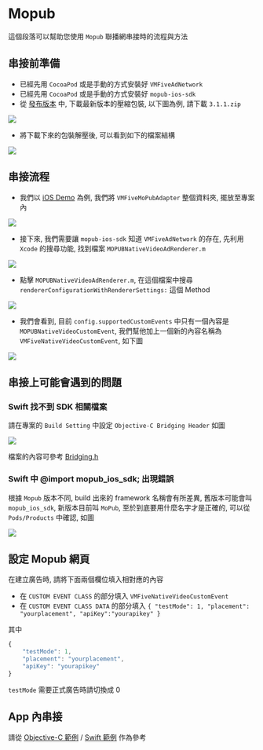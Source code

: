 # Mopub
這個段落可以幫助您使用 `Mopub` 聯播網串接時的流程與方法

## 串接前準備
* 已經先用 `CocoaPod` 或是手動的方式安裝好 `VMFiveAdNetwork`
* 已經先用 `CocoaPod` 或是手動的方式安裝好 `mopub-ios-sdk`
* 從 [發布版本](https://github.com/VMFive/ios-sdk/releases) 中, 下載最新版本的壓縮包裝, 以下圖為例, 請下載 `3.1.1.zip`

![](https://s3-ap-northeast-1.amazonaws.com/daidoujiminecraft/Daidouji/%E8%9E%A2%E5%B9%95%E5%BF%AB%E7%85%A7+2017-03-15+%E4%B8%8A%E5%8D%8811.25.34.png)

* 將下載下來的包裝解壓後, 可以看到如下的檔案結構

![](https://s3-ap-northeast-1.amazonaws.com/daidoujiminecraft/Daidouji/%E8%9E%A2%E5%B9%95%E5%BF%AB%E7%85%A7+2017-03-15+%E4%B8%8A%E5%8D%8811.31.49.png)

## 串接流程
* 我們以 [iOS Demo](https://github.com/VMFive/ios-sdk-demo) 為例, 我們將 `VMFiveMoPubAdapter` 整個資料夾, 擺放至專案內

![](https://s3-ap-northeast-1.amazonaws.com/daidoujiminecraft/Daidouji/%E8%9E%A2%E5%B9%95%E5%BF%AB%E7%85%A7+2017-03-15+%E4%B8%8A%E5%8D%8811.37.09.png)

* 接下來, 我們需要讓 `mopub-ios-sdk` 知道 `VMFiveAdNetwork` 的存在, 先利用 `Xcode` 的搜尋功能, 找到檔案 `MOPUBNativeVideoAdRenderer.m`

![](https://s3-ap-northeast-1.amazonaws.com/daidoujiminecraft/Daidouji/%E8%9E%A2%E5%B9%95%E5%BF%AB%E7%85%A7+2017-03-15+%E4%B8%8A%E5%8D%8811.42.45.png)

* 點擊 `MOPUBNativeVideoAdRenderer.m`, 在這個檔案中搜尋 `rendererConfigurationWithRendererSettings:` 這個 Method

![](https://s3-ap-northeast-1.amazonaws.com/daidoujiminecraft/Daidouji/%E8%9E%A2%E5%B9%95%E5%BF%AB%E7%85%A7+2017-03-15+%E4%B8%8A%E5%8D%8811.46.09.png)

* 我們會看到, 目前 `config.supportedCustomEvents` 中只有一個內容是 `MOPUBNativeVideoCustomEvent`, 我們幫他加上一個新的內容名稱為 `VMFiveNativeVideoCustomEvent`, 如下圖

![](https://s3-ap-northeast-1.amazonaws.com/daidoujiminecraft/Daidouji/%E8%9E%A2%E5%B9%95%E5%BF%AB%E7%85%A7+2017-03-15+%E4%B8%8A%E5%8D%8811.49.51.png)

## 串接上可能會遇到的問題

### Swift 找不到 SDK 相關檔案
請在專案的 `Build Setting` 中設定 `Objective-C Bridging Header` 如圖

![](https://s3-ap-northeast-1.amazonaws.com/daidoujiminecraft/Daidouji/%E8%9E%A2%E5%B9%95%E5%BF%AB%E7%85%A7+2017-04-13+%E4%B8%8B%E5%8D%881.59.18.png)

檔案的內容可參考 [Bridging.h](https://github.com/VMFive/ios-sdk-demo-swift/blob/feature/fix_for_swift3/ios-sdk-demo-swift/Bridging.h)

### Swift 中 @import mopub_ios_sdk; 出現錯誤
根據 `Mopub` 版本不同, build 出來的 framework 名稱會有所差異, 舊版本可能會叫 `mopub_ios_sdk`, 新版本目前叫 `MoPub`, 至於到底要用什麼名字才是正確的, 可以從 `Pods/Products` 中確認, 如圖

![](https://s3-ap-northeast-1.amazonaws.com/daidoujiminecraft/Daidouji/%E8%9E%A2%E5%B9%95%E5%BF%AB%E7%85%A7+2017-04-13+%E4%B8%8B%E5%8D%882.06.57.png)

## 設定 Mopub 網頁

在建立廣告時, 請將下面兩個欄位填入相對應的內容

* 在 `CUSTOM EVENT CLASS` 的部分填入 `VMFiveNativeVideoCustomEvent`
* 在 `CUSTOM EVENT CLASS DATA` 的部分填入 `{ "testMode": 1, "placement": "yourplacement", "apiKey":"yourapikey" }`

其中
```javascript
{ 
	"testMode": 1, 
	"placement": "yourplacement", 
	"apiKey": "yourapikey" 
}
```
`testMode` 需要正式廣告時請切換成 0
## App 內串接
請從 [Objective-C 範例](https://github.com/VMFive/ios-sdk-demo/tree/master/ios-sdk-demo/ViewControllers/MoPubNativeAdSample) / [Swift 範例](https://github.com/VMFive/ios-sdk-demo-swift/tree/feature/fix_for_swift3/ios-sdk-demo-swift/ViewControllers/MoPubNativeAdSample) 作為參考
